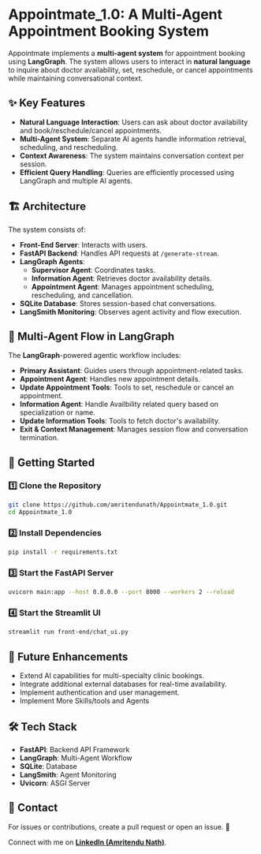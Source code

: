 # Appointmate_1.0: A Multi-Agent Appointment Booking System

Appointmate implements a **multi-agent system** for appointment booking using **LangGraph**. The system allows users to interact in **natural language** to inquire about doctor availability, set, reschedule, or cancel appointments while maintaining conversational context.

<!-- ## 🎥 Video Demo  
[![Watch the demo](https://img.youtube.com/vi/YOUR_VIDEO_ID/maxresdefault.jpg)](https://www.youtube.com/watch?v=ySkK4nvvNJE)   -->

<!-- Click the image above to watch the demo on YouTube. -->

## ✨ Key Features

- **Natural Language Interaction**: Users can ask about doctor availability and book/reschedule/cancel appointments.
- **Multi-Agent System**: Separate AI agents handle information retrieval, scheduling, and rescheduling.
- **Context Awareness**: The system maintains conversation context per session.
- **Efficient Query Handling**: Queries are efficiently processed using LangGraph and multiple AI agents.

## 🏗 Architecture

The system consists of:

- **Front-End Server**: Interacts with users.
- **FastAPI Backend**: Handles API requests at `/generate-stream`.
- **LangGraph Agents**:
  - **Supervisor Agent**: Coordinates tasks.
  - **Information Agent**: Retrieves doctor availability details.
  - **Appointment Agent**: Manages appointment scheduling, rescheduling, and cancellation.
- **SQLite Database**: Stores session-based chat conversations.
- **LangSmith Monitoring**: Observes agent activity and flow execution.

<!-- ![Architecture Overview](architecture/e2e_flow.png) -->

## 🔄 Multi-Agent Flow in LangGraph

The **LangGraph**-powered agentic workflow includes:

- **Primary Assistant**: Guides users through appointment-related tasks.
- **Appointment Agent**: Handles new appointment details.
- **Update Appointment Tools**: Tools to set, reschedule or cancel an appointment.
- **Information Agent**: Handle Availbility related query based on specialization or name.
- **Update Information Tools**: Tools to fetch doctor's availability.
- **Exit & Context Management**: Manages session flow and conversation termination.

<!-- ![LangGraph Flow](architecture/langgraph.png) -->


## 🚀 Getting Started

### 1️⃣ Clone the Repository
```bash
git clone https://github.com/amritendunath/Appointmate_1.0.git
cd Appointmate_1.0
```

### 2️⃣ Install Dependencies
```bash
pip install -r requirements.txt
```

### 3️⃣ Start the FastAPI Server
```bash
uvicorn main:app --host 0.0.0.0 --port 8000 --workers 2 --reload
```

### 4️⃣ Start the Streamlit UI
```bash
streamlit run front-end/chat_ui.py
```


## 📌 Future Enhancements

- Extend AI capabilities for multi-specialty clinic bookings.
- Integrate additional external databases for real-time availability.
- Implement authentication and user management.
- Implement More Skills/tools and Agents

## 🛠 Tech Stack

- **FastAPI**: Backend API Framework
- **LangGraph**: Multi-Agent Workflow
- **SQLite**: Database
- **LangSmith**: Agent Monitoring
- **Uvicorn**: ASGI Server

## 📧 Contact

For issues or contributions, create a pull request or open an issue. 🚀  

Connect with me on **[LinkedIn (Amritendu Nath)](https://www.linkedin.com/in/amritendunath/)**.

